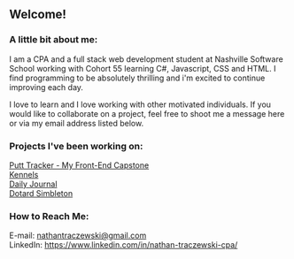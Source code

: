 ## Welcome!

### A little bit about me:
I am a CPA and a full stack web development student at Nashville Software School working with Cohort 55 learning C#, Javascript, CSS and HTML. I find programming to be absolutely thrilling and i'm excited to continue improving each day. 


I love to learn and I love working with other motivated individuals. If you would like to collaborate on a project, feel free to shoot me a message here or via my email address listed below. 


### Projects I've been working on:

[Putt Tracker - My Front-End Capstone](https://github.com/Nayhee/Capstone-NT)<br>
[Kennels](https://github.com/Nayhee/Kennels)<br>
[Daily Journal](https://github.com/Nayhee/Daily-Journal---NT) <br>
[Dotard Simbleton](https://github.com/Nayhee/Dotard-) <br>


### How to Reach Me:

E-mail: nathantraczewski@gmail.com <br>
LinkedIn: https://www.linkedin.com/in/nathan-traczewski-cpa/
<br>

